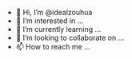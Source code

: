 - 👋 Hi, I’m @idealzouhua
- 👀 I’m interested in ...
- 🌱 I’m currently learning ...
- 💞️ I’m looking to collaborate on ...
- 📫 How to reach me ...

<!---
idealzouhua/idealzouhua is a ✨ special ✨ repository because its `README.md` (this file) appears on your GitHub profile.
You can click the Preview link to take a look at your changes.
--->
